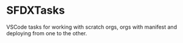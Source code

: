 # SFDXTasks
VSCode tasks for working with scratch orgs, orgs with manifest and deploying from one to the other.
